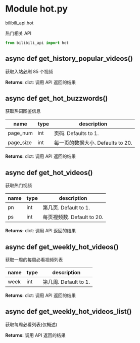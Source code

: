 # Module hot.py


bilibili_api.hot

热门相关 API


``` python
from bilibili_api import hot
```

## async def get_history_popular_videos()

获取入站必刷 85 个视频



**Returns:** dict: 调用 API 返回的结果




## async def get_hot_buzzwords()

获取热词图鉴信息


| name | type | description |
| - | - | - |
| page_num | int | 页码. Defaults to 1. |
| page_size | int | 每一页的数据大小. Defaults to 20. |

**Returns:** dict: 调用 API 返回的结果




## async def get_hot_videos()

获取热门视频


| name | type | description |
| - | - | - |
| pn | int | 第几页. Default to 1. |
| ps | int | 每页视频数. Default to 20. |

**Returns:** dict: 调用 API 返回的结果




## async def get_weekly_hot_videos()

获取一周的每周必看视频列表


| name | type | description |
| - | - | - |
| week | int | 第几周. Default to 1. |

**Returns:** dict: 调用 API 返回的结果




## async def get_weekly_hot_videos_list()

获取每周必看列表(仅概述)



**Returns:** 调用 API 返回的结果




